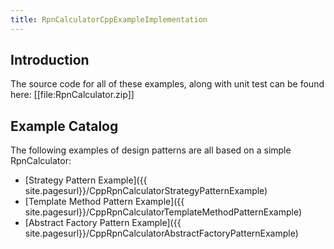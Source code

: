 ```yaml
---
title: RpnCalculatorCppExampleImplementation
---
```

## Introduction
The source code for all of these examples, along with unit test can be found here:
[[file:RpnCalculator.zip]]

## Example Catalog
The following examples of design patterns are all based on a simple RpnCalculator:
* [Strategy Pattern Example]({{ site.pagesurl}}/CppRpnCalculatorStrategyPatternExample)
* [Template Method Pattern Example]({{ site.pagesurl}}/CppRpnCalculatorTemplateMethodPatternExample)
* [Abstract Factory Pattern Example]({{ site.pagesurl}}/CppRpnCalculatorAbstractFactoryPatternExample)

